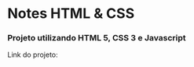 <h1>Notes HTML & CSS</h1>

<h3>Projeto utilizando HTML 5, CSS 3 e Javascript</h3>

<p>Link do projeto: </p>